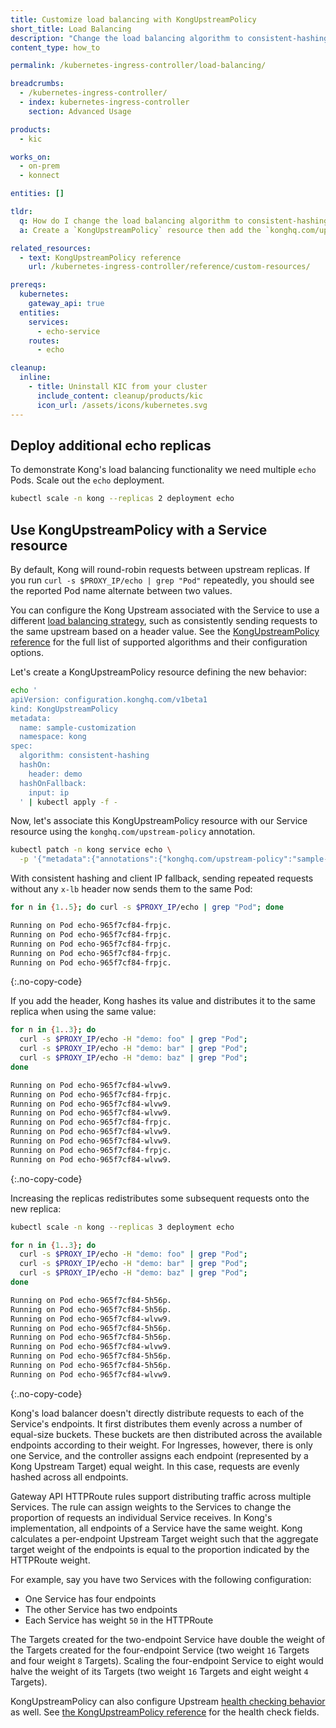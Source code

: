 ```yaml
---
title: Customize load balancing with KongUpstreamPolicy
short_title: Load Balancing
description: "Change the load balancing algorithm to consistent-hashing based on an incoming header"
content_type: how_to

permalink: /kubernetes-ingress-controller/load-balancing/

breadcrumbs:
  - /kubernetes-ingress-controller/
  - index: kubernetes-ingress-controller
    section: Advanced Usage

products:
  - kic

works_on:
  - on-prem
  - konnect

entities: []

tldr:
  q: How do I change the load balancing algorithm to consistent-hashing?
  a: Create a `KongUpstreamPolicy` resource then add the `konghq.com/upstream-policy` annotation to your Service

related_resources:
  - text: KongUpstreamPolicy reference
    url: /kubernetes-ingress-controller/reference/custom-resources/

prereqs:
  kubernetes:
    gateway_api: true
  entities:
    services:
      - echo-service
    routes:
      - echo

cleanup:
  inline:
    - title: Uninstall KIC from your cluster
      include_content: cleanup/products/kic
      icon_url: /assets/icons/kubernetes.svg
---
```


## Deploy additional echo replicas

To demonstrate Kong's load balancing functionality we need multiple `echo` Pods. Scale out the `echo` deployment.

```bash
kubectl scale -n kong --replicas 2 deployment echo
```

## Use KongUpstreamPolicy with a Service resource

By default, Kong will round-robin requests between upstream replicas. If you run `curl -s $PROXY_IP/echo | grep "Pod"` repeatedly, you should see the reported Pod name alternate between two values.

You can configure the Kong Upstream associated with the Service to use a different [load balancing strategy](/gateway/load-balancing/), such as consistently sending requests to the same upstream based on a header value. See the [KongUpstreamPolicy reference](/kubernetes-ingress-controller/reference/custom-resources/#kongupstreampolicy) for the full list of supported algorithms and their configuration options. 

Let's create a KongUpstreamPolicy resource defining the new behavior:

```bash
echo '
apiVersion: configuration.konghq.com/v1beta1
kind: KongUpstreamPolicy
metadata:
  name: sample-customization
  namespace: kong
spec:
  algorithm: consistent-hashing
  hashOn:
    header: demo
  hashOnFallback:
    input: ip
  ' | kubectl apply -f -
```

Now, let's associate this KongUpstreamPolicy resource with our Service resource
using the `konghq.com/upstream-policy` annotation.

```bash
kubectl patch -n kong service echo \
  -p '{"metadata":{"annotations":{"konghq.com/upstream-policy":"sample-customization"}}}'
```

With consistent hashing and client IP fallback, sending repeated requests without any `x-lb` header now sends them to the same Pod:

```bash
for n in {1..5}; do curl -s $PROXY_IP/echo | grep "Pod"; done
```

```bash
Running on Pod echo-965f7cf84-frpjc.
Running on Pod echo-965f7cf84-frpjc.
Running on Pod echo-965f7cf84-frpjc.
Running on Pod echo-965f7cf84-frpjc.
Running on Pod echo-965f7cf84-frpjc.
```
{:.no-copy-code}

If you add the header, Kong hashes its value and distributes it to the
same replica when using the same value:

```bash
for n in {1..3}; do
  curl -s $PROXY_IP/echo -H "demo: foo" | grep "Pod";
  curl -s $PROXY_IP/echo -H "demo: bar" | grep "Pod";
  curl -s $PROXY_IP/echo -H "demo: baz" | grep "Pod";
done
```

```bash
Running on Pod echo-965f7cf84-wlvw9.
Running on Pod echo-965f7cf84-frpjc.
Running on Pod echo-965f7cf84-wlvw9.
Running on Pod echo-965f7cf84-wlvw9.
Running on Pod echo-965f7cf84-frpjc.
Running on Pod echo-965f7cf84-wlvw9.
Running on Pod echo-965f7cf84-wlvw9.
Running on Pod echo-965f7cf84-frpjc.
Running on Pod echo-965f7cf84-wlvw9.
```
{:.no-copy-code}

Increasing the replicas redistributes some subsequent requests onto the new
replica:

```bash
kubectl scale -n kong --replicas 3 deployment echo
```

```bash
for n in {1..3}; do
  curl -s $PROXY_IP/echo -H "demo: foo" | grep "Pod";
  curl -s $PROXY_IP/echo -H "demo: bar" | grep "Pod";
  curl -s $PROXY_IP/echo -H "demo: baz" | grep "Pod";
done
```

```bash
Running on Pod echo-965f7cf84-5h56p.
Running on Pod echo-965f7cf84-5h56p.
Running on Pod echo-965f7cf84-wlvw9.
Running on Pod echo-965f7cf84-5h56p.
Running on Pod echo-965f7cf84-5h56p.
Running on Pod echo-965f7cf84-wlvw9.
Running on Pod echo-965f7cf84-5h56p.
Running on Pod echo-965f7cf84-5h56p.
Running on Pod echo-965f7cf84-wlvw9.
```
{:.no-copy-code}


Kong's load balancer doesn't directly distribute requests to each of the Service's endpoints. It first distributes them evenly across a number of equal-size buckets. These buckets are then distributed across the available endpoints according to their weight. For Ingresses, however, there is only one Service, and the controller assigns each endpoint (represented by a Kong Upstream Target) equal weight. In this case, requests are evenly hashed across all endpoints.

Gateway API HTTPRoute rules support distributing traffic across multiple Services. The rule can assign weights to the Services to change the proportion of requests an individual Service receives. In Kong's implementation, all endpoints of a Service have the same weight. Kong calculates a per-endpoint Upstream Target weight such that the aggregate target weight of the endpoints is equal to the proportion indicated by the HTTPRoute weight.

For example, say you have two Services with the following configuration:

 * One Service has four endpoints
 * The other Service has two endpoints
 * Each Service has weight `50` in the HTTPRoute

The Targets created for the two-endpoint Service have double the weight of the Targets created for the four-endpoint Service (two weight `16` Targets and four weight `8` Targets). Scaling the four-endpoint Service to eight would halve the weight of its Targets (two weight `16` Targets and eight weight `4` Targets).

KongUpstreamPolicy can also configure Upstream [health checking behavior](#TODO) as well. See [the KongUpstreamPolicy reference](/kubernetes-ingress-controller/reference/custom-resources/#kongupstreampolicy) for the health check fields.
